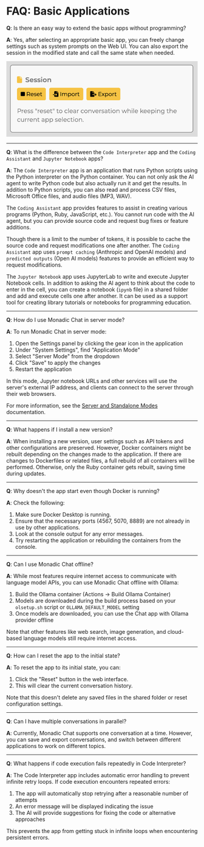 # FAQ: Basic Applications

**Q**: Is there an easy way to extend the basic apps without programming?

**A**: Yes, after selecting an appropriate basic app, you can freely change settings such as system prompts on the Web UI. You can also export the session in the modified state and call the same state when needed.

![](../assets/images/monadic-chat-session.png ':size=400')

---

**Q**: What is the difference between the `Code Interpreter` app and the `Coding Assistant` and `Jupyter Notebook` apps?

**A**: The `Code Interpreter` app is an application that runs Python scripts using the Python interpreter on the Python container. You can not only ask the AI agent to write Python code but also actually run it and get the results. In addition to Python scripts, you can also read and process CSV files, Microsoft Office files, and audio files (MP3, WAV).

The `Coding Assistant` app provides features to assist in creating various programs (Python, Ruby, JavaScript, etc.). You cannot run code with the AI agent, but you can provide source code and request bug fixes or feature additions.

Though there is a limit to the number of tokens, it is possible to cache the source code and request modifications one after another. The `Coding Assistant` app uses `prompt caching` (Anthropic and OpenAI models) and `predicted outputs` (Open AI models) features to provide an efficient way to request modifications.

The `Jupyter Notebook` app uses JupyterLab to write and execute Jupyter Notebook cells. In addition to asking the AI agent to think about the code to enter in the cell, you can create a notebook (`ipynb` file) in a shared folder and add and execute cells one after another. It can be used as a support tool for creating library tutorials or notebooks for programming education.

---

**Q**: How do I use Monadic Chat in server mode?

**A**: To run Monadic Chat in server mode:

1. Open the Settings panel by clicking the gear icon in the application
2. Under "System Settings", find "Application Mode"
3. Select "Server Mode" from the dropdown
4. Click "Save" to apply the changes
5. Restart the application

In this mode, Jupyter notebook URLs and other services will use the server's external IP address, and clients can connect to the server through their web browsers.

For more information, see the [Server and Standalone Modes](../docker-integration/basic-architecture.md#server-and-standalone-modes) documentation.

---

**Q**: What happens if I install a new version?

**A**: When installing a new version, user settings such as API tokens and other configurations are preserved. However, Docker containers might be rebuilt depending on the changes made to the application. If there are changes to Dockerfiles or related files, a full rebuild of all containers will be performed. Otherwise, only the Ruby container gets rebuilt, saving time during updates.

---

**Q**: Why doesn't the app start even though Docker is running?

**A**: Check the following:

1. Make sure Docker Desktop is running.
2. Ensure that the necessary ports (4567, 5070, 8889) are not already in use by other applications.
3. Look at the console output for any error messages.
4. Try restarting the application or rebuilding the containers from the console.

---

**Q**: Can I use Monadic Chat offline?

**A**: While most features require internet access to communicate with language model APIs, you can use Monadic Chat offline with Ollama:

1. Build the Ollama container (Actions → Build Ollama Container)
2. Models are downloaded during the build process based on your `olsetup.sh` script or `OLLAMA_DEFAULT_MODEL` setting
3. Once models are downloaded, you can use the Chat app with Ollama provider offline

Note that other features like web search, image generation, and cloud-based language models still require internet access.

---

**Q**: How can I reset the app to the initial state?

**A**: To reset the app to its initial state, you can:

1. Click the "Reset" button in the web interface.
2. This will clear the current conversation history.

Note that this doesn't delete any saved files in the shared folder or reset configuration settings.

---

**Q**: Can I have multiple conversations in parallel?

**A**: Currently, Monadic Chat supports one conversation at a time. However, you can save and export conversations, and switch between different applications to work on different topics.

---

**Q**: What happens if code execution fails repeatedly in Code Interpreter?

**A**: The Code Interpreter app includes automatic error handling to prevent infinite retry loops. If code execution encounters repeated errors:

1. The app will automatically stop retrying after a reasonable number of attempts
2. An error message will be displayed indicating the issue
3. The AI will provide suggestions for fixing the code or alternative approaches

This prevents the app from getting stuck in infinite loops when encountering persistent errors.
